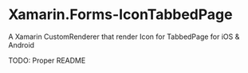 # Xamarin.Forms-IconTabbedPage
A Xamarin CustomRenderer that render Icon for TabbedPage for iOS &amp; Android

TODO: Proper README